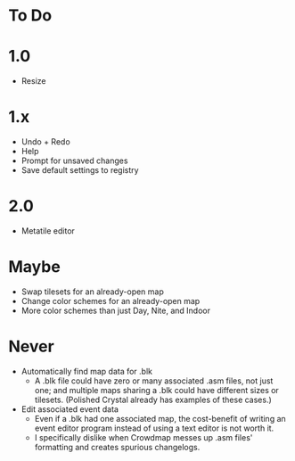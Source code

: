 # To Do

# 1.0

* Resize


# 1.x

* Undo + Redo
* Help
* Prompt for unsaved changes
* Save default settings to registry


# 2.0

* Metatile editor


# Maybe

* Swap tilesets for an already-open map
* Change color schemes for an already-open map
* More color schemes than just Day, Nite, and Indoor


# Never

* Automatically find map data for .blk
   * A .blk file could have zero or many associated .asm files, not just one; and multiple maps sharing a .blk could have different sizes or tilesets. (Polished Crystal already has examples of these cases.)
* Edit associated event data
   * Even if a .blk had one associated map, the cost-benefit of writing an event editor program instead of using a text editor is not worth it.
   * I specifically dislike when Crowdmap messes up .asm files' formatting and creates spurious changelogs.
